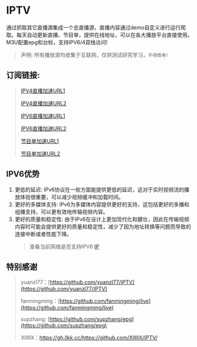 # IPTV
通过抓取其它直播源集成一个总直播源，直播内容通过demo自定义进行运行爬取。每天自动更新直播、节目单，提供在线地址，可以在各大播放平台直接使用。M3U配置epg和台标，支持IPV6/4双栈访问!
> 声明: 所有播放源均收集于互联网，仅供测试研究学习，`不得商用!`

## 订阅链接:        
> [IPV4直播加速URL1](https://gh.tryxd.cn/https://raw.githubusercontent.com/XlllllX/IPTV/main/live_ipv4.m3u)
> 
> [IPV4直播加速URL2](https://gh.llkk.cc/https://github.com/XlllllX/IPTV/blob/main/live_ipv4.m3u)
> 
> [IPV6直播加速URL1](https://gh.tryxd.cn/https://raw.githubusercontent.com/XlllllX/IPTV/main/live_ipv6.m3u)
> 
> [IPV6直播加速URL2](https://gh.llkk.cc/https://github.com/XlllllX/IPTV/blob/main/live_ipv6.m3u)
>
> [节目单加速URL1](https://gh.tryxd.cn/https://raw.githubusercontent.com/XlllllX/IPTV/main/epg.xml)
> 
> [节目单加速URL2](https://gh.llkk.cc/https://github.com/XlllllX/IPTV/blob/main/epg.xml)

## IPV6优势
1. 更低的延迟: IPv6协议在一些方面能提供更低的延迟，这对于实时视频流的播放体验很重要，可以减少视频缓冲和加载时间。
2. 更好的多媒体支持: IPv6为多媒体内容提供更好的支持，这包括更好的多播和组播支持，可以更有效地传输视频内容。
3. 更好的质量和稳定性: 由于IPv6在设计上更加现代化和健壮，因此在传输视频内容时可能会提供更好的质量和稳定性，减少了因为地址转换等问题而导致的连接中断或者性能下降。
   > 查看当前网络是否支持IPV6 [IP](https://ipw.cn)

## 特别感谢
> yuanzl77：[https://github.com/yuanzl77/IPTV](https://github.com/yuanzl77/IPTV)
> 
> fanmingming：[https://github.com/fanmingming/live](https://github.com/fanmingming/live)
> 
> supzhang: [https://github.com/supzhang/epg](https://github.com/supzhang/epg)
>
> XlllllX：https://gh.llkk.cc/https://github.com/XlllllX/IPTV/
